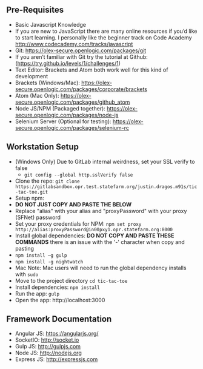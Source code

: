 ## Pre-Requisites

* Basic Javascript Knowledge
 * If you are new to JavaScript there are many online resources if you’d like to start learning. I personally like the beginner track on Code Academy http://www.codecademy.com/tracks/javascript
* Git: https://olex-secure.openlogic.com/packages/git
 * If you aren’t familiar with Git try the tutorial at Github: (https://try.github.io/levels/1/challenges/1)
* Text Editor: Brackets and Atom both work well for this kind of development
 * Brackets (Windows/Mac): https://olex-secure.openlogic.com/packages/corporate/brackets
 * Atom (Mac Only): https://olex-secure.openlogic.com/packages/github_atom
* Node JS/NPM (Packaged together): https://olex-secure.openlogic.com/packages/node-js
* Selenium Server (Optional for testing): https://olex-secure.openlogic.com/packages/selenium-rc

## Workstation Setup

* (Windows Only) Due to GitLab internal weirdness, set your SSL verify to false
  * ```git config --global http.sslVerify false```
* Clone the repo: ```git clone https://gitlabsandbox.opr.test.statefarm.org/justin.dragos.m91s/tic-tac-toe.git```
* Setup npm:
 * __DO NOT JUST COPY AND PASTE THE BELOW__
 * Replace "alias" with your alias and "proxyPassword" with your proxy (SFNet) password
 * Set your proxy credentials for NPM: ```npm set proxy http://alias:proxyPassword@in00pxy1.opr.statefarm.org:8000```
* Install global dependencies: __DO NOT COPY AND PASTE THESE COMMANDS__ there is an issue with the '-' character when copy and pasting
 * ```npm install –g gulp```
 * ```npm install -g nightwatch```
 * Mac Note: Mac users will need to run the global dependency installs with `sudo`
* Move to the project directory ```cd tic-tac-toe```
* Install dependencies: ```npm install```
* Run the app: ```gulp```
* Open the app: http://localhost:3000

## Framework Documentation

* Angular JS: https://angularjs.org/
* SocketIO: http://socket.io
* Gulp JS: http://gulpjs.com
* Node JS: http://nodejs.org
* Express JS: http://expressjs.com
